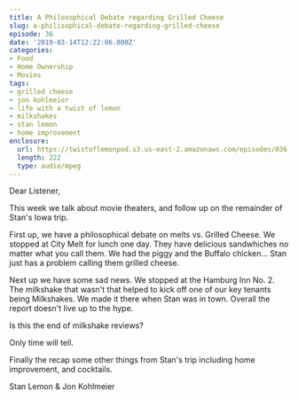 ```yaml
---
title: A Philosophical​ Debate regarding Grilled Cheese
slug: a-philisophical-debate-regarding-grilled-cheese
episode: 36
date: '2019-03-14T12:22:06.000Z'
categories:
- Food
- Home Ownership
- Movies
tags:
- grilled cheese
- jon kohlmeier
- life with a twist of lemon
- milkshakes
- stan lemon
- home improvement
enclosure:
  url: https://twistoflemonpod.s3.us-east-2.amazonaws.com/episodes/036-lwatol-20190314.mp3
  length: 222
  type: audio/mpeg
---
```


Dear Listener,

This week we talk about movie theaters, and follow up on the remainder of Stan's Iowa trip.

First up, we have a philosophical debate on melts vs. Grilled Cheese. We stopped at City Melt for lunch one day. They have delicious sandwhiches no matter what you call them. We had the piggy and the Buffalo chicken… Stan just has a problem calling them grilled cheese.

Next up we have some sad news. We stopped at the Hamburg Inn No. 2. The milkshake that wasn't that helped to kick off one of our key tenants being Milkshakes. We made it there when Stan was in town. Overall the report doesn't live up to the hype.

Is this the end of milkshake reviews?

Only time will tell.

Finally the recap some other things from Stan's trip including home improvement, and cocktails.

Stan Lemon & Jon Kohlmeier


